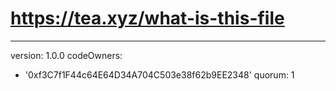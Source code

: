 # https://tea.xyz/what-is-this-file
---
version: 1.0.0
codeOwners:
  - '0xf3C7f1F44c64E64D34A704C503e38f62b9EE2348'
quorum: 1
